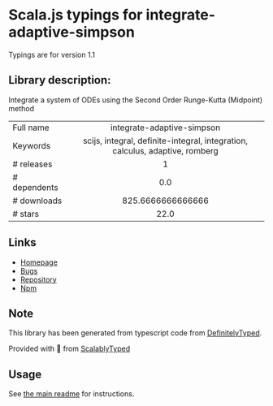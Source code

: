 
# Scala.js typings for integrate-adaptive-simpson

Typings are for version 1.1

## Library description:
Integrate a system of ODEs using the Second Order Runge-Kutta (Midpoint) method

|                    |                 |
| ------------------ | :-------------: |
| Full name          | integrate-adaptive-simpson |
| Keywords           | scijs, integral, definite-integral, integration, calculus, adaptive, romberg |
| # releases         | 1 |
| # dependents       | 0.0 |
| # downloads        | 825.6666666666666 |
| # stars            | 22.0 |

## Links
- [Homepage](https://github.com/scijs/integrate-adaptive-simpson#readme)
- [Bugs](https://github.com/scijs/integrate-adaptive-simpson/issues)
- [Repository](https://github.com/scijs/integrate-adaptive-simpson)
- [Npm](https://www.npmjs.com/package/integrate-adaptive-simpson)
    


## Note
This library has been generated from typescript code from [DefinitelyTyped](https://definitelytyped.org).

Provided with :purple_heart: from [ScalablyTyped](https://github.com/oyvindberg/ScalablyTyped)

## Usage
See [the main readme](../../readme.md) for instructions.


